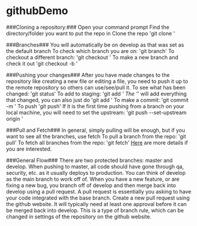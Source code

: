 # githubDemo

###Cloning a repository:###
Open your command prompt
Find the directory/folder you want to put the repo in
Clone the repo
'git clone <repo link>'

###Branches###
You will automatically be on develop as that was set as the default branch
To check which branch you are on:
'git branch'
To checkout a different branch:
'git checkout <branchname>'
To make a new branch and check it out
'git checkout -b <new branchname>'

###Pushing your changes###
After you have made changes to the repository like creating a new file or editing a file,
you need to push it up to the remote repository so others can use/see/pull it.
To see what has been changed:
'git status'
To add to staging:
'git add *'
The '*' will add everything that changed, you can also just do 'git add <changedfilename>'
To make a commit:
'git commit -m <your comment here>'
To push
'git push'
If it is the first time pushing from a branch on your local machine, you will need to set the upstream:
'git push --set-upstream origin <branchname>'

###Pull and Fetch###
In general, simply pulling will be enough, but if you want to see all the branches, use fetch
To pull a branch from the repo:
'git pull'
To fetch all branches from the repo:
'git fetch'
[Here](https://stackoverflow.com/questions/24151990/pull-all-branches-from-origin) are more details if you are interested.

###General Flow###
There are two protected branches: master and develop.
When pushing to master, all code should have gone through qa, security, etc. as it usually deploys to production.
You can think of develop as the main branch to work off of. When you have a new feature, or are fixing a new bug, you branch off of develop and then merge back into develop using a pull request.
A pull request is essentially you asking to have your code integrated with the base branch.
Create a new pull request using the github website. It will typically need at least one approval before it can be merged back into develop. This is a type of branch rule, which can be changed in settings of the repository on the github website.

